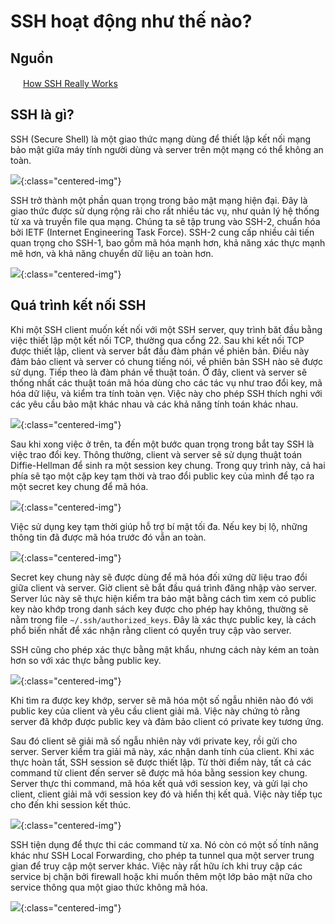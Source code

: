 # SSH hoạt động như thế nào?

## Nguồn

<img src="../../assets/images/bytebytego.png" width="16" height="16"/> [How SSH Really Works](https://www.youtube.com/watch?v=rlMfRa7vfO8)

## SSH là gì?

SSH (Secure Shell) là một giao thức mạng dùng để thiết lập kết nối mạng bảo mật giữa máy tính người dùng và server trên một mạng có thể không an toàn.

![](../assets/ByteByteGo/how-ssh-works/figure1.png){:class="centered-img"}

SSH trở thành một phần quan trọng trong bảo mật mạng hiện đại. Đây là giao thức được sử dụng rộng rãi cho rất nhiều tác vụ, như quản lý hệ thống từ xa và truyền file qua mạng. Chúng ta sẽ tập trung vào SSH-2, chuẩn hóa bởi IETF (Internet Engineering Task Force). SSH-2 cung cấp nhiều cải tiến quan trọng cho SSH-1, bao gồm mã hóa mạnh hơn, khả năng xác thực mạnh mẽ hơn, và khả năng chuyển dữ liệu an toàn hơn.

![](../assets/ByteByteGo/how-ssh-works/figure2.png){:class="centered-img"}

## Quá trình kết nối SSH

Khi một SSH client muốn kết nối với một SSH server, quy trình băt đầu bằng việc thiết lập một kết nối TCP, thường qua cổng 22. Sau khi kết nối TCP được thiết lập, client và server bắt đầu đàm phán về phiên bản. Điều này đảm bảo client và server có chung tiếng nói, về phiên bản SSH nào sẽ được sử dụng. Tiếp theo là đàm phán về thuật toán. Ở đây, client và server sẽ thống nhất các thuật toán mã hóa dùng cho các tác vụ như trao đổi key, mã hóa dữ liệu, và kiểm tra tính toàn vẹn. Việc này cho phép SSH thích nghi với các yêu cầu bảo mật khác nhau và các khả năng tính toán khác nhau.

![](../assets/ByteByteGo/how-ssh-works/figure3.png){:class="centered-img"}

Sau khi xong việc ở trên, ta đến một bước quan trọng trong bắt tay SSH là việc trao đổi key. Thông thường, client và server sẽ sử dụng thuật toán Diffie-Hellman để sinh ra một session key chung. Trong quy trình này, cả hai phía sẽ tạo một cặp key tạm thời và trao đổi public key của mình để tạo ra một secret key chung để mã hóa.

![](../assets/ByteByteGo/how-ssh-works/figure4.png){:class="centered-img"}

Việc sử dụng key tạm thời giúp hỗ trợ bí mật tối đa. Nếu key bị lộ, những thông tin đã được mã hóa trước đó vẫn an toàn.

![](../assets/ByteByteGo/how-ssh-works/figure5.png){:class="centered-img"}

Secret key chung này sẽ được dùng để mã hóa đối xứng dữ liệu trao đổi giữa client và server. Giờ client sẽ bắt đầu quá trình đăng nhập vào server. Server lúc này sẽ thực hiện kiểm tra bảo mật bằng cách tìm xem có public key nào khớp trong danh sách key được cho phép hay không, thường sẽ nằm trong file `~/.ssh/authorized_keys`. Đây là xác thực public key, là cách phổ biến nhất để xác nhận rằng client có quyền truy cập vào server.

SSH cũng cho phép xác thực bằng mật khẩu, nhưng cách này kém an toàn hơn so với xác thực bằng public key.

![](../assets/ByteByteGo/how-ssh-works/figure6.png){:class="centered-img"}

Khi tìm ra được key khớp, server sẽ mã hóa một số ngẫu nhiên nào đó với public key của client và yêu cầu client giải mã. Việc này chứng tỏ rằng server đã khớp được public key và đảm bảo client có private key tương ứng.

Sau đó client sẽ giải mã số ngẫu nhiên này với private key, rồi gửi cho server. Server kiểm tra giải mã này, xác nhận danh tính của client. Khi xác thực hoàn tất, SSH session sẽ được thiết lập. Từ thời điểm này, tất cả các command từ client đến server sẽ được mã hóa bằng session key chung. Server thực thi command, mã hóa kết quả với session key, và gửi lại cho client, client giải mã với session key đó và hiển thị kết quả. Việc này tiếp tục cho đến khi session kết thúc.

![](../assets/ByteByteGo/how-ssh-works/figure7.png){:class="centered-img"}

SSH tiện dụng để thực thi các command từ xa. Nó còn có một số tính năng khác như SSH Local Forwarding, cho phép ta tunnel qua một server trung gian để truy cập một server khác. Việc này rất hữu ích khi truy cập các service bị chặn bởi firewall hoặc khi muốn thêm một lớp bảo mật nữa cho service thông qua một giao thức không mã hóa.

![](../assets/ByteByteGo/how-ssh-works/figure8.png){:class="centered-img"}
